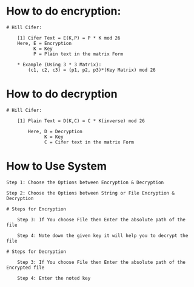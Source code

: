 # How to do encryption:

    # Hill Cifer:

        [1] Cifer Text = E(K,P) = P * K mod 26
        Here, E = Encryption
              K = Key
              P = Plain text in the matrix Form

        * Example (Using 3 * 3 Matrix):
            (c1, c2, c3) = (p1, p2, p3)*(Key Matrix) mod 26

# How to do decryption

    # Hill Cifer:

        [1] Plain Text = D(K,C) = C * K(inverse) mod 26

            Here, D = Decryption
                  K = Key
                  C = Cifer text in the matrix Form

# How to Use System

    Step 1: Choose the Options between Encryption & Decryption

    Step 2: Choose the Options between String or File Encryption & Decryption

    # Steps for Encryption

        Step 3: If You choose File then Enter the absolute path of the file

        Step 4: Note down the given key it will help you to decrypt the file

    # Steps for Decryption

        Step 3: If You choose File then Enter the absolute path of the Encrypted file

        Step 4: Enter the noted key
